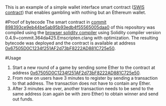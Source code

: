 This is an example of a simple wallet interface smart contract ([SWIS contract](https://medium.com/@validitylabs/swis-contracts-a-simpler-demonstrator-for-blackchains-and-smart-contracts-a11f2903687)) that enables gambling with nothing but an Ethereum wallet.

#Proof of bytecode
The smart contract in [commit 898393ce9eb44be5ab95b93edb4f55565005daa0](https://github.com/validitylabs/dgame/tree/898393ce9eb44be5ab95b93edb4f55565005daa0) of this repository was compiled using the [browser solidity compiler](https://ethereum.github.io/browser-solidity/#version=soljson-v0.4.9+commit.364da425.js&optimize=true) using Solidity compiler version 0.4.9+commit.364da425.Emscripten.clang with optimization. The resulting bytecode was deployed and the contract is available at address 
[0x67505D0C1234f251AF2d73bF8222AD881C725e50](https://etherscan.io/address/0x67505D0C1234f251AF2d73bF8222AD881C725e50).

#Usage
1. Start a new round of a game by sending some Ether to the contract at address 
[0x67505D0C1234f251AF2d73bF8222AD881C725e50](https://etherscan.io/address/0x67505D0C1234f251AF2d73bF8222AD881C725e50).
2. From now on users have 3 minutes to register by sending a transaction to that address. The transaction does not have to contain any Ether.
3. After 3 minutes are over, another transaction needs to be send to the same address (can again be with zero Ether) to obtain winner and send out funds.

